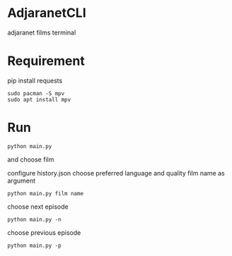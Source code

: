 # AdjaranetCLI
adjaranet films terminal

# Requirement
pip install requests

```shell
sudo pacman -S mpv 
sudo apt install mpv

```
# Run
```shell
python main.py
```
and choose film



configure history.json choose preferred language and quality 
film name as argument
```shell
python main.py film name
```
choose next episode
```shell
python main.py -n 
```
choose previous episode
```shell
python main.py -p
```

